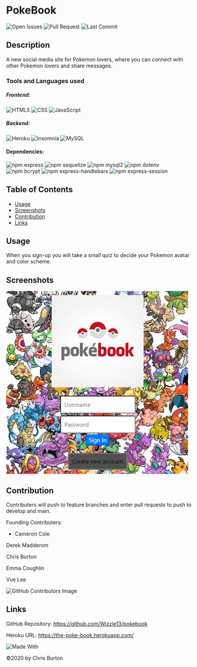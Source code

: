 
  # PokeBook
  

  ![Open Issues](https://img.shields.io/github/issues-raw/Wizzle13/pokebook?style=plastic)
  ![Pull Request](https://img.shields.io/github/issues-pr/Wizzle13/pokebook?style=plastic)
  ![Last Commit](https://img.shields.io/github/last-commit/wizzle13/pokebook?style=plastic)
  ## Description
  A new social media site for Pokemon lovers, where you can connect with other Pokemon lovers and share messages.

  ### Tools and Languages used
  ##### Frontend:

![HTML5](https://img.shields.io/badge/HTML5-E34F26?style=plastic&logo=html5&logoColor=white)
![CSS](https://img.shields.io/badge/CSS3-1572B6?style=plastic&logo=css3&logoColor=white)
![JavaScript](https://img.shields.io/badge/-JavaScript-F7DF1E?style=plastic&logo=Javascript&logoColor=white)

##### Backend:
![Heroku](https://img.shields.io/badge/Heroku-430098?style=plastic&logo=heroku&logoColor=white)
![Insomnia](https://img.shields.io/badge/Insomnia-4000BF?style=plastic&logo=insomnia&logoColor=white)
![MySQL](https://img.shields.io/badge/MySQL-005C84?style=plastic&logo=mysql&logoColor=white)

#### Dependencies:
![npm express](https://img.shields.io/npm/v/express?label=express&style=plastic)
![npm sequelize](https://img.shields.io/npm/v/sequelize?label=sequelize&style=plastic)
![npm mysql2](https://img.shields.io/npm/v/mysql2?label=mysql2&style=plastic)
![npm dotenv](https://img.shields.io/npm/v/dotenv?label=dotenv&style=plastic)
![npm bcrypt](https://img.shields.io/npm/v/bcrypt?label=bcrypt&style=plastic)
![npm express-handlebars](https://img.shields.io/npm/v/express-handlebars?label=express-handlebars&style=plastic)
![npm express-session](https://img.shields.io/npm/v/express-session?label=express-session&style=plastic)


  ## Table of Contents
  
  - [Usage](#usage)
  - [Screenshots](#screenshots)
  - [Contribution](#contribution)
  - [Links](#links)
  
  ## Usage
When you sign-up you will take a small quiz to decide your Pokemon avatar and color scheme.
    

  ## Screenshots
  <img src = "./public/images/screenshots/screenshot.png">

  ## Contribution
Contributers will push to feature branches and enter pull requests to push to develop and main.

Founding Contributers:

* Cameron Cole

Derek Madderom

Chris Burton

Emma Coughlin

Vue Lee


![GitHub Contributors Image](https://contrib.rocks/image?repo=Wizzle13/pokebook)
    
  ## Links
  GitHub Repository: https://github.com/Wizzle13/pokebook

  Heroku URL: https://the-poke-book.herokuapp.com/



![Made With](https://img.shields.io/badge/Made%20with-Ultimate%20README%20Generator-blue?style=plastic)

  &copy;2020 by Chris Burton
